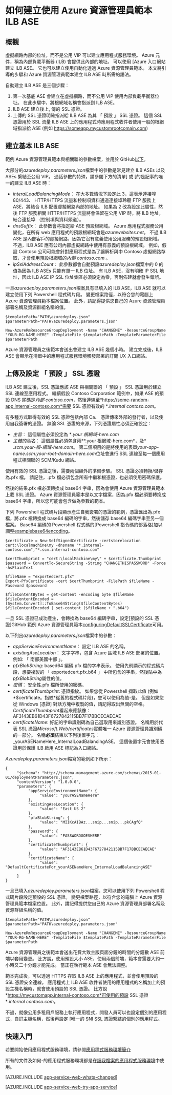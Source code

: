 <properties 
    pageTitle="如何建立使用 Azure 資源管理員範本 ILB ASE |Microsoft Azure" 
    description="瞭解如何建立使用 Azure 資源管理員範本內部負載平衡器 ASE。" 
    services="app-service" 
    documentationCenter="" 
    authors="stefsch" 
    manager="nirma" 
    editor=""/>

<tags 
    ms.service="app-service" 
    ms.workload="na" 
    ms.tgt_pltfrm="na" 
    ms.devlang="na" 
    ms.topic="article" 
    ms.date="09/21/2016" 
    ms.author="stefsch"/>   

# <a name="how-to-create-an-ilb-ase-using-azure-resource-manager-templates"></a>如何建立使用 Azure 資源管理員範本 ILB ASE

## <a name="overview"></a>概觀 ##
虛擬網路內部的位址，而不是公用 VIP 可以建立應用程式服務環境。  Azure 元件，稱為內部負載平衡器 (ILB) 會提供此內部的地址。  可以使用 [Azure 入口網站建立 ILB ASE。  它也可以建立使用自動化透過 Azure 資源管理員範本。  本文將引導的步驟和 Azure 資源管理員範本建立 ILB ASE 時所需的語法。

自動建立 ILB ASE 是三個步驟︰
1. 第一次基底 ASE 會建立在虛擬網路，而不公用 VIP 使用內部負載平衡器位址。  在此步驟中，將根網域名稱會指派到 ILB ASE。
2. ILB ASE 建立後上, 傳的 SSL 憑證。  
3. 上傳的 SSL 憑證明確指派給 ILB ASE 為其 「 預設 」 SSL 憑證。  這個 SSL 憑證用於 SSL 流量 ILB ASE 上的應用程式時應用程式收件者使用一般的根網域指派給 ASE (例如 https://someapp.mycustomrootcomain.com)

## <a name="creating-the-base-ilb-ase"></a>建立基本 ILB ASE ##
範例 Azure 資源管理員範本與相關聯的參數檔案，並用於 GitHub[以下][quickstartilbasecreate]。

大部分的*azuredeploy.parameters.json*檔案中的參數是常見建立 ILB ASEs 以及 ASEs 繫結至公用 VIP。  通話參數的特殊，請參閱下方的清單] 或 [的是記事的唯一的建立 ILB ASE 時︰


- *interalLoadBalancingMode*︰ 在大多數情況下設定此 3，這表示連接埠 80/443、 HTTP/HTTPS 流量和控制項資料通道連接埠聆聽 FTP 服務上 ASE，將結合 ILB 配置虛擬網路內部的地址。  如果為 2 改為設定此屬性，然後 FTP 服務相關 HTTP/HTTPS 流量將會保留在公用 VIP 時，將 ILB 地址，結合連接埠 （控制項與資料頻道）。
-  *dnsSuffix*︰ 此參數會將指定給 ASE 預設根網域。  Azure 應用程式服務公用變化，在所有 web 應用程式的預設根網域會是*azurewebsites.net*。  不過 ILB ASE 是內部客戶的虛擬網路，因為它沒有意義使用公用服務的預設根網域。  不過，ILB ASE 應有公司內部虛擬網路中使用有意義的預設根網域。  例如，假設 Contoso 公司可能會針對應用程式是為了讓解析與中 Contoso 虛擬網路存取，才會使用預設根網域的*內部 contoso.com* 。 
-  *ipSslAddressCount*︰ 此參數都會自動預設*azuredeploy.json*檔案中的 0 的值為因為 ILB ASEs 只能有單一 ILB 位址。  有 ILB ASE，沒有明確 IP SSL 地址，因此 ILB ASE IP SSL 位址集區必須設定為零，否則佈建就會發生錯誤。 

一旦*azuredeploy.parameters.json*檔案具有已填入的 ILB ASE，ILB ASE 就可以建立使用下列 Powershell 程式碼片段。  變更檔案路徑，以符合您的電腦上 Azure 資源管理員範本檔案位置。  此外，請記得提供您自己的 Azure 資源管理員部署名稱及資源群組名稱的值。

    $templatePath="PATH\azuredeploy.json"
    $parameterPath="PATH\azuredeploy.parameters.json"
    
    New-AzureRmResourceGroupDeployment -Name "CHANGEME" -ResourceGroupName "YOUR-RG-NAME-HERE" -TemplateFile $templatePath -TemplateParameterFile $parameterPath

Azure 資源管理員之後範本會送出會建立 ILB ASE 幾個小時。  建立完成後，ILB ASE 會顯示在清單中的應用程式服務環境觸發部署的訂閱 UX 入口網站。

## <a name="uploading-and-configuring-the-default-ssl-certificate"></a>上傳及設定 「 預設 」 SSL 憑證 ##

ILB ASE 建立後，SSL 憑證應該 ASE 與相關聯的 「 預設 」 SSL 憑證用於建立 SSL 連線至應用程式。  繼續假設 Contoso Corporation 範例中，如果 ASE 的預設 DNS 尾碼是*內部 contoso.com*，然後連線至*https://some-random-app.internal-contoso.com*需要 SSL 憑證有效的 **.internal contoso.com*。 

有多種方式取得有效的 SSL 憑證包括內部 Ca、 憑證傳來外部的發行者，以及使用自我簽署的憑證。  無論 SSL 憑證的來源，下列憑證屬性必須正確設定︰

- *主旨*︰ 這個屬性必須設定為 **.your 根網域-here.com*
- *主體的別名*︰ 這個屬性必須包含兩**.your 根網域-here.com*，及* *.scm.your-根-網域-here.com*。  第二個項目的是將使用的表單*your-app-name.scm.your-root-domain-here.com*位址會進行 SSL 連線至每一個應用程式相關聯的 SCM/Kudu 網站。

使用有效的 SSL 憑證之後，需要兩個額外的準備步驟。  SSL 憑證必須轉換/儲存為.pfx 檔。  請記住，.pfx 檔必須包含所有中繼和根憑證，也必須使用密碼保護。

然後的結果.pfx 檔必須轉換成 base64 字串，因為會使用 Azure 資源管理員範本上載 SSL 憑證。  Azure 資源管理員範本是以文字檔案，因為.pfx 檔必須要轉換成 base64 字串，所以您可能會包含做為參數的範本。

下列 Powershell 程式碼片段顯示產生自我簽署的憑證的範例，憑證匯出為.pfx 檔，將.pfx 檔轉換成 base64 編碼的字串，然後儲存 base64 編碼字串至另一個檔案。  Base64 編碼的 Powershell 程式碼的[Powershell 指令碼的部落格]加以調整[examplebase64encoding]。

    $certificate = New-SelfSignedCertificate -certstorelocation cert:\localmachine\my -dnsname "*.internal-contoso.com","*.scm.internal-contoso.com"

    $certThumbprint = "cert:\localMachine\my\" + $certificate.Thumbprint
    $password = ConvertTo-SecureString -String "CHANGETHISPASSWORD" -Force -AsPlainText

    $fileName = "exportedcert.pfx"
    Export-PfxCertificate -cert $certThumbprint -FilePath $fileName -Password $password     
    
    $fileContentBytes = get-content -encoding byte $fileName
    $fileContentEncoded = [System.Convert]::ToBase64String($fileContentBytes)
    $fileContentEncoded | set-content ($fileName + ".b64")
    
一旦 SSL 憑證已成功產生，會轉換為 base64 編碼字串，設定[預設的 SSL 憑證]GitHub 範例 Azure 資源管理員範本[configuringDefaultSSLCertificate]可用。

以下列出*azuredeploy.parameters.json*檔案中的參數︰

- *appServiceEnvironmentName*︰ 設定 ILB ASE 的名稱。
- *existingAseLocation*︰ 文字字串，包含 Azure 區域 ILB ASE 部署的位置。  例如: 「 南部美國中部 」。
- *pfxBlobString*: based64 編碼.pfx 檔的字串表示。  使用先前顯示的程式碼片段，想要複製的 「 exportedcert.pfx.b64 」 中所包含的字串，然後貼中為*pfxBlobString*屬性的值。
- *密碼*︰ 安全性.pfx 檔所使用的密碼。
- *certificateThumbprint*: 憑證指紋。  如果您從 Powershell 擷取此值 (例如*$certificate。指紋*從舊的程式碼片段)，您可以使用為值-是。  但是如果您從 Windows [憑證] 對話方塊中複製的值，請記得取出無關的空格。  *CertificateThumbprint*看起來應該像︰ AF3143EB61D43F6727842115BB7F17BBCECAECAE
- *certificateName*: 好記的字串識別碼為自己選取用來識別憑證。  名稱用於代表 SSL 憑證*Microsoft.Web/certificates*實體唯一 Azure 資源管理員識別碼的一部分。  名稱**必須**結束以下列後置字元︰ \_yourASENameHere_InternalLoadBalancingASE。  這個後置字元會使用憑證用於保護 ILB 啟用 ASE 標記為入口網站。


*Azuredeploy.parameters.json*縮寫的範例如下所示︰


    {
         "$schema": "http://schema.management.azure.com/schemas/2015-01-01/deploymentParameters.json",
         "contentVersion": "1.0.0.0",
         "parameters": {
              "appServiceEnvironmentName": {
                   "value": "yourASENameHere"
              },
              "existingAseLocation": {
                   "value": "East US 2"
              },
              "pfxBlobString": {
                   "value": "MIIKcAIBAz...snip...snip...pkCAgfQ"
              },
              "password": {
                   "value": "PASSWORDGOESHERE"
              },
              "certificateThumbprint": {
                   "value": "AF3143EB61D43F6727842115BB7F17BBCECAECAE"
              },
              "certificateName": {
                   "value": "DefaultCertificateFor_yourASENameHere_InternalLoadBalancingASE"
              }
         }
    }

一旦已填入*azuredeploy.parameters.json*檔案，您可以使用下列 Powershell 程式碼片段設定預設的 SSL 憑證。  變更檔案路徑，以符合您的電腦上 Azure 資源管理員範本檔案位置。  此外，請記得提供您自己的 Azure 資源管理員部署名稱及資源群組名稱的值。

    $templatePath="PATH\azuredeploy.json"
    $parameterPath="PATH\azuredeploy.parameters.json"
    
    New-AzureRmResourceGroupDeployment -Name "CHANGEME" -ResourceGroupName "YOUR-RG-NAME-HERE" -TemplateFile $templatePath -TemplateParameterFile $parameterPath

Azure 資源管理員之後範本會送出花費大致主版頁面分鐘的時間的分鐘數 ASE 前端以套用變更。  比方說，使用預設大小 ASE，使用兩個前端，範本會需要大約一小時又二十分鐘才能完成。  當正在執行範本 ASE 會無法調整。  

範本完成後，可以透過 HTTPS 存取 ILB ASE 上的應用程式，並會使用預設的 SSL 憑證安全連線。  應用程式上 ILB ASE 收件者使用的應用程式的名稱加上的預設主機名稱時，就會使用預設的 SSL 憑證。  比方說*https://mycustomapp.internal-contoso.com*可使用的預設 SSL 憑證 **.internal contoso.com*。

不過，就像公用多租用戶服務上執行應用程式，開發人員可以也設定個別的應用程式，自訂主機名稱，然後再設定 [唯一的 SNI SSL 憑證繫結的個別的應用程式。  


## <a name="getting-started"></a>快速入門

若要開始使用應用程式服務環境，請參閱[應用程式服務環境簡介](app-service-app-service-environment-intro.md)

所有的文件及如何-的應用程式服務環境都是在[讀我檔案的應用程式服務環境](../app-service/app-service-app-service-environments-readme.md)中使用。

[AZURE.INCLUDE [app-service-web-whats-changed](../../includes/app-service-web-whats-changed.md)]

[AZURE.INCLUDE [app-service-web-try-app-service](../../includes/app-service-web-try-app-service.md)]

<!-- LINKS -->
[quickstartilbasecreate]: https://azure.microsoft.com/documentation/templates/201-web-app-ase-ilb-create/
[examplebase64encoding]: http://powershellscripts.blogspot.com/2007/02/base64-encode-file.html 
[configuringDefaultSSLCertificate]: https://azure.microsoft.com/documentation/templates/201-web-app-ase-ilb-configure-default-ssl/ 
 
